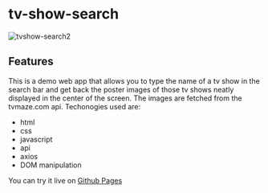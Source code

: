 # tv-show-search
![tvshow-search2](https://user-images.githubusercontent.com/71079290/151693958-8f79e926-f7c5-4d0a-9cfd-acf550950d06.jpg)

## Features
This is a demo web app that allows you to type the name of a tv show in the search bar and get back the poster images of those tv shows neatly displayed in the center of the screen.
The images are fetched from the tvmaze.com api.
Techonogies used are:
- html
- css
- javascript
- api
- axios
- DOM manipulation

You can try it live on [Github Pages](https://kande81.github.io/tv-show-search/)
